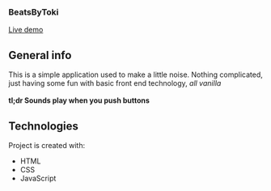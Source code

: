 <h3>BeatsByToki</h3>

[Live demo](https://okidokitokiloki.github.io/beatbox/)

## General info
This is a simple application used to make a little noise. Nothing complicated, just having some fun with basic front end technology, <em>all vanilla</em>
<br>
<br>
<strong>tl;dr Sounds play when you push buttons</strong>
	
## Technologies
Project is created with:
* HTML
* CSS
* JavaScript
